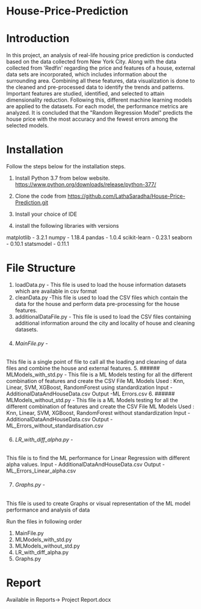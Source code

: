 # House-Price-Prediction


# Introduction 
In this project, an analysis of real-life housing price prediction is conducted based on the data collected from New York City. Along with the data collected from 'Redfin' regarding the price and features of a house, external data sets are incorporated, which includes information about the surrounding area. Combining all these features, data visualization is done to the cleaned and pre-processed data to identify the trends and patterns. Important features are studied, identified, and selected to attain dimensionality reduction. Following this, different machine learning models are applied to the datasets. For each model, the performance metrics are analyzed. It is concluded that the "Random Regression Model" predicts the house price with the most accuracy and the fewest errors among the selected models.


# Installation
Follow the steps below for the installation steps.

1. Install Python 3.7 from below website. https://www.python.org/downloads/release/python-377/

2. Clone the code from 
https://github.com/LathaSaradha/House-Price-Prediction.git

3. Install your choice of IDE
3. install the following libraries with versions

matplotlib - 3.2.1
numpy - 1.18.4
pandas - 1.0.4
scikit-learn - 0.23.1
seaborn - 0.10.1
statsmodel - 0.11.1



# File Structure

1. loadData.py - This file is used to load the house information datasets which are available in csv format
2. cleanData.py -This file is used to load the CSV files which contain the data for the house
 and perform data pre-processing for the house features.
3. additionalDataFile.py - This file is used to load the CSV files containing additional information around the city and locality of house and cleaning datasets.
4. ###### MainFile.py -  
This file is a single point of file to call all the loading and
cleaning of data files and combine the house and external features.
5. ###### MLModels_with_std.py - 
This file is a ML Models testing for all the different combination of features and create the CSV File
ML Models Used : Knn, Linear, SVM, XGBoost, RandomForest using standardization
Input - AdditionalDataAndHouseData.csv
Output -ML Errors.csv
6.  ###### MLModels_without_std.py - 
This file is a ML Models testing for all the different combination of features and create the CSV File
ML Models Used : Knn, Linear, SVM, XGBoost, RandomForest without standardization
Input - AdditionalDataAndHouseData.csv
Output -ML_Errors_without_standardisation.csv

6.  ###### LR_with_diff_alpha.py - 
This file is to find the ML performance for Linear Regression with different alpha values.
Input - AdditionalDataAndHouseData.csv
Output -ML_Errors_Linear_alpha.csv

7. ###### Graphs.py - 
This file is used to create Graphs or visual representation of the ML model performance and analysis of data

Run the files in following order

1. MainFile.py
2. MLModels_with_std.py
3. MLModels_without_std.py
4. LR_with_diff_alpha.py
5. Graphs.py

# Report

Available in Reports-> Project Report.docx


